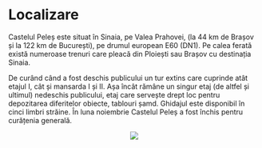 # Localizare

Castelul Peleș este situat în Sinaia, pe Valea Prahovei, (la 44 km de Brașov și la 122 km de București), pe drumul european E60 (DN1). Pe calea ferată există numeroase trenuri care pleacă din Ploiești  sau Brașov cu destinația Sinaia.

De curând când a fost deschis publicului un tur extins care cuprinde atât etajul I, cât și mansarda I și II. Așa încât rămâne un singur etaj (de altfel și ultimul) nedeschis publicului, etaj care servește drept loc pentru depozitarea diferitelor obiecte, tablouri șamd. Ghidajul este disponibil în cinci limbri străine.  În luna noiembrie Castelul Peleș a fost închis pentru curățenia generală.

<div style='text-align: center'>	
	<img src="/images/locatie.jpg" class="center">
</div>